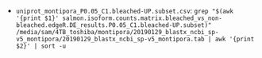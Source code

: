 

- ```uniprot_montipora_P0.05_C1.bleached-UP.subset.csv```: `grep "$(awk '{print $1}' salmon.isoform.counts.matrix.bleached_vs_non-bleached.edgeR.DE_results.P0.05_C1.bleached-UP.subset)" /media/sam/4TB_toshiba/montipora/20190129_blastx_ncbi_sp-v5_montipora/20190129_blastx_ncbi_sp-v5_montipora.tab | awk '{print $2}' | sort -u`
